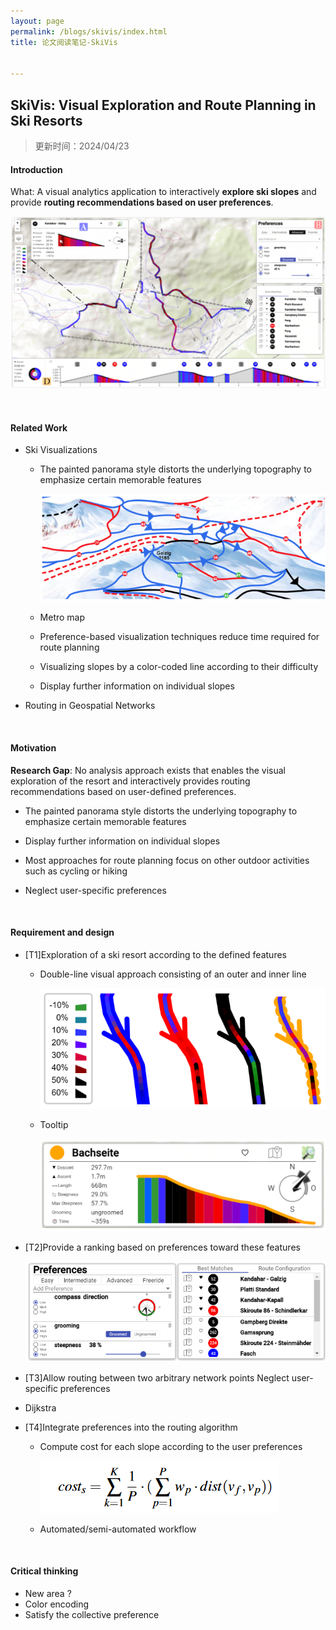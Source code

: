 ```yaml
---
layout: page
permalink: /blogs/skivis/index.html
title: 论文阅读笔记-SkiVis


---
```


## SkiVis: Visual Exploration and Route Planning in Ski Resorts


> 更新时间：2024/04/23

#### Introduction

What: A visual analytics application to interactively **explore ski slopes** and provide **routing recommendations based on user preferences**.

![image-20240429161951512](skivis.assets/image-20240429161951512.png)

<br>

#### Related Work

- Ski Visualizations

  - The painted panorama style distorts the underlying topography to emphasize certain memorable features

    ![image-20240425154152429](skivis.assets\image-20240425154152429.png)

  - Metro map

  - Preference-based visualization techniques reduce time required for route planning

  - Visualizing slopes by a color-coded line according to their difficulty

  - Display further information on individual slopes

- Routing in Geospatial Networks

<br>

#### Motivation

**Research Gap**: No analysis approach exists that enables the visual exploration of the resort and interactively provides routing recommendations based on user-defined preferences.

- The painted panorama style distorts the underlying topography to emphasize certain memorable features

- Display further information on individual slopes
- Most approaches for route planning focus on other outdoor activities such as cycling or hiking

- Neglect user-specific preferences

<br>

#### Requirement and design

- [T1]Exploration of a ski resort according to the defined features 
  
  - Double-line visual approach consisting of an outer and inner line

    ![image-20240429162214758](skivis.assets/image-20240429162214758.png)
  
  - Tooltip
  
    ![image-20240429162154170](skivis.assets/image-20240429162154170.png)
  
- [T2]Provide a ranking based on preferences toward these features 

  ![image-20240429162236569](skivis.assets/image-20240429162236569.png)

- [T3]Allow routing between two arbitrary network points Neglect user-specific preferences
  
- Dijkstra
  
- [T4]Integrate preferences into the routing algorithm
  - Compute cost for each slope according to the user preferences
  
    ![image-20240429162301626](skivis.assets/image-20240429162301626.png)
  
  - Automated/semi-automated workflow

<br>

#### Critical thinking

- New area ?
- Color encoding
- Satisfy the collective preference